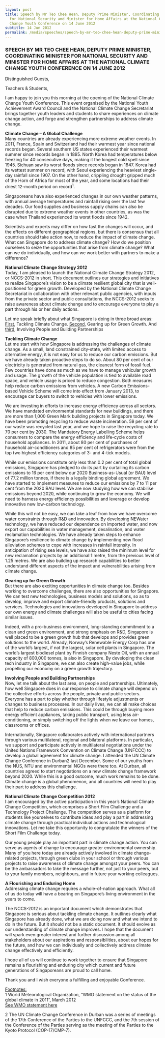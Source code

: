 ```yaml
---
layout: post
title: Speech by Mr Teo Chee Hean, Deputy Prime Minister, Coordinating Minister
  for National Security and Minister for Home Affairs at the National Climate
  Change Youth Conference on 14 June 2012
subtitle: 14 Jun 2012
permalink: /media/speeches/speech-by-mr-teo-chee-hean-deputy-prime-minister-coordinating-minister-for-national-security-and-minister-for-home-affairs-at-the-national-climate-change-youth-conference-on-14-june-2012
---
```

### SPEECH BY MR TEO CHEE HEAN, DEPUTY PRIME MINISTER, COORDINATING MINISTER FOR NATIONAL SECURITY AND MINISTER FOR HOME AFFAIRS AT THE NATIONAL CLIMATE CHANGE YOUTH CONFERENCE ON 14 JUNE 2012

Distinguished Guests,

Teachers & Students,

I am happy to join you this morning at the opening of the National Climate Change Youth Conference. This event organised by the National Youth Achievement Award Council and the National Climate Change Secretariat brings together youth leaders and students to share experiences on climate change action, and forge and strengthen partnerships to address climate change.

**Climate Change – A Global Challenge**  
Many countries are already experiencing more extreme weather events. In 2011, France, Spain and Switzerland had their warmest year since national records began. Several southern US states experienced their warmest summer since records began in 1895. North Korea had temperatures below freezing for 40 consecutive days, making it the longest cold spell since 1945. Sichuan saw its worst floods since records began in 1847. Korea had its wettest summer on record, with Seoul experiencing the heaviest single-day rainfall since 1907. On the other hand, crippling drought gripped much of the Horn of Africa for most of the year, and some locations had their driest 12-month period on record<sup>1</sup>.

Singaporeans have also experienced changes in our own weather patterns, with annual average temperatures and rainfall rising over the last few decades. Our food supplies and business supply chains can also be disrupted due to extreme weather events in other countries, as was the case when Thailand experienced its worst floods since 1942.

Scientists and experts may differ on how fast the changes will occur, and the effects on different geographical regions, but there is consensus that all countries should take action now, to reduce the impact of climate change. What can Singapore do to address climate change? How do we position ourselves to seize the opportunities that arise from climate change? What can we do individually, and how can we work better with partners to make a difference?

**National Climate Change Strategy 2012**  
Today, I am pleased to launch the National Climate Change Strategy 2012, or NCCS-2012 in short. This document outlines our strategies and initiatives to realize Singapore’s vision to be a climate resilient global city that is well-positioned for green growth. Developed by the National Climate Change Secretariat in collaboration with other relevant public agencies, with inputs from the private sector and public consultations, the NCCS-2012 seeks to raise awareness about climate change and to encourage everyone to play a part through his or her daily actions.

Let me speak briefly about what Singapore is doing in three broad areas: <u>First</u>, Tackling Climate Change. <u>Second</u>, Gearing up for Green Growth. And <u>third</u>, Involving People and Building Partnerships

**Tackling Climate Change**  
Let me start with how Singapore is addressing the challenges of climate change. As a small, land constrained city-state, with limited access to alternative energy, it is not easy for us to reduce our carbon emissions. But we have already taken proactive steps to do so. About 80 per cent of our electricity is generated from natural gas, the cleanest form of fossil fuel. Few countries have done as much as we have to manage vehicular growth and usage. The growth of the vehicle population is tied to available road space, and vehicle usage is priced to reduce congestion. Both measures help reduce carbon emissions from vehicles. A new Carbon Emissions-based Vehicle Scheme will come into effect from January 2013, to encourage car buyers to switch to vehicles with lower emissions.

We are investing in efforts to increase energy efficiency across all sectors. We have mandated environmental standards for new buildings, and there are more than 1,000 Green Mark building projects in Singapore today. We have been promoting recycling to reduce waste incineration. 59 per cent of our waste was recycled last year, and we hope to raise the recycling rate to 70 per cent by 2030. The Mandatory Energy Labelling Scheme helps consumers to compare the energy efficiency and life-cycle costs of household appliances. In 2011, about 80 per cent of purchases of household air-conditioners and 85 per cent of refrigerators were from the top two highest efficiency categories of 3- and 4-tick models.

While our emissions constitute only less than 0.2 per cent of total global emissions, Singapore has pledged to do its part by curtailing its carbon emissions to 16 per cent below our 2020 Business-as-Usual (or BAU) level of 77.2 million tonnes, if there is a legally binding global agreement. We have started to implement measures to reduce our emissions by 7 to 11 per cent from the 2020 BAU level. We are now studying how we can stabilise emissions beyond 2020, while continuing to grow the economy. We will need to harness energy efficiency possibilities and leverage or develop innovative new low-carbon technology.

While this will not be easy, we can take a leaf from how we have overcome water constraints through R&D and innovation. By developing NEWater technology, we have reduced our dependence on imported water, and now export our capabilities in water management, desalination, and water reclamation technologies. We have already taken steps to enhance Singapore’s resilience to climate change by implementing new flood alleviation schemes to cope with increases in rainfall intensity. In anticipation of rising sea levels, we have also raised the minimum level for new reclamation projects by an additional 1 metre, from the previous level of 1.25 metres. We are also building up research capabilities to better understand different aspects of the impact and vulnerabilities arising from climate change.

**Gearing up for Green Growth**  
But there are also exciting opportunities in climate change too. Besides working to overcome challenges, there are also opportunities for Singapore. We can test new technologies, business models and solutions, so as to develop, improve and export climate-friendly products, solutions and services. Technologies and innovations developed in Singapore to address our own energy and climate challenges will also be useful to cities facing similar issues.

Indeed, with a pro-business environment, long-standing commitment to a clean and green environment, and strong emphasis on R&D, Singapore is well placed to be a green growth hub that develops and provides green solutions to the world. Already, Norway’s Renewable Energy Corp has one of the world’s largest, if not the largest, solar cell plants in Singapore. The world’s largest biodiesel plant by Finnish company Neste Oil, with an annual capacity of 800,000 tonnes, is also in Singapore. By developing the clean tech industry in Singapore, we can also create high-value jobs, while propelling our economy on a green growth trajectory.

**Involving People and Building Partnerships**  
Now, let me talk about the last area, on people and partnerships. Ultimately, how well Singapore does in our response to climate change will depend on the collective efforts across the people, private and public sectors. Everyone has a part to play whether through lifestyle adjustments or changes to business processes. In our daily lives, we can all make choices that help to reduce carbon emissions. This could be through buying more energy efficient appliances, taking public transport, using less air-conditioning, or simply switching off the lights when we leave our homes, classrooms or offices.

Internationally, Singapore collaborates actively with international partners through various multilateral, regional and bilateral platforms. In particular, we support and participate actively in multilateral negotiations under the United Nations Framework Convention on Climate Change (UNFCCC) to develop a global agreement for climate change. I attended the UN Climate Change Conference in Durban2 last December. Some of our youths from the NUS, NTU and environmental NGOs were there too. At Durban, all countries agreed to start negotiations on a new climate change framework beyond 2020. While this is a good outcome, much work remains to be done. Climate change is a global phenomenon, and all countries will need to play their part to address this challenge.

**National Climate Change Competition 2012**  
I am encouraged by the active participation in this year’s National Climate Change Competition, which comprises a Short Film Challenge and a Technology Project Challenge. The competition serves as a platform for students like yourselves to contribute ideas and play a part in addressing climate change through practical individual actions and technological innovations. Let me take this opportunity to congratulate the winners of the Short Film Challenge today.

Our young people play an important part in climate change action. You can serve as agents of change to encourage greater environmental ownership. Many of you here today are already actively involved in climate change-related projects, through green clubs in your school or through various projects to raise awareness of climate change amongst your peers. You can be the ambassadors to take the message further, not just to your peers, but to your family members, neighbours, and in future your working colleagues.

**A Flourishing and Enduring Home**  
Addressing climate change requires a whole-of-nation approach. What all of us do today will have a bearing on Singapore’s living environment in the years to come.

The NCCS-2012 is an important document which demonstrates that Singapore is serious about tackling climate change. It outlines clearly what Singapore has already done, what we are doing now and what we intend to do in the future. But it should not be a static document. It should evolve as our understanding of climate change improves. I hope that the document will spark even greater interest and further discussion among all stakeholders about our aspirations and responsibilities, about our hopes for the future, and how we can individually and collectively address climate change effectively and efficiently.

I hope all of us will continue to work together to ensure that Singapore remains a flourishing and enduring city which current and future generations of Singaporeans are proud to call home.

Thank you and I wish everyone a fulfilling and enjoyable Conference.


<u>Footnotes:</u>    
1 World Meteorological Organization, “WMO statement on the status of the global climate in 2011”, March 2012
<br>[See WMO statement here](https://library.wmo.int/doc_num.php?explnum_id=3463)

2 The UN Climate Change Conference in Durban was a series of meetings of the 17th Conference of the Parties to the UNFCCC, and the 7th session of the Conference of the Parties serving as the meeting of the Parties to the Kyoto Protocol (COP-17/CMP-7).